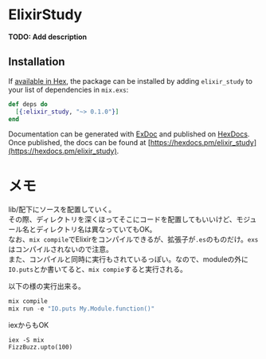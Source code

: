 # ElixirStudy

**TODO: Add description**

## Installation

If [available in Hex](https://hex.pm/docs/publish), the package can be installed
by adding `elixir_study` to your list of dependencies in `mix.exs`:

```elixir
def deps do
  [{:elixir_study, "~> 0.1.0"}]
end
```

Documentation can be generated with [ExDoc](https://github.com/elixir-lang/ex_doc)
and published on [HexDocs](https://hexdocs.pm). Once published, the docs can
be found at [https://hexdocs.pm/elixir_study](https://hexdocs.pm/elixir_study).

# メモ
lib/配下にソースを配置していく。  
その際、ディレクトリを深くほってそこにコードを配置してもいいけど、モジュール名とディレクトリ名は異なっていてもOK。  
なお、`mix compile`でElixirをコンパイルできるが、拡張子が`.es`のものだけ。`exs`はコンパイルされないので注意。  
また、コンパイルと同時に実行もされているっぽい。なので、moduleの外に`IO.puts`とか書いてると、`mix compie`すると実行される。

以下の様の実行出来る。

```elixir
mix compile
mix run -e "IO.puts My.Module.function()"
```

iexからもOK

```
iex -S mix
FizzBuzz.upto(100)
```
